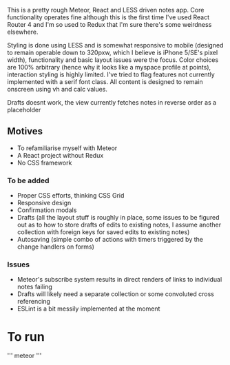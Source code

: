This is a pretty rough Meteor, React and LESS driven notes app. Core functionality operates fine although this is the first time I've used React Router 4 and I'm so used to Redux that I'm sure there's some weirdness elsewhere.

Styling is done using LESS and is somewhat responsive to mobile (designed to remain operable down to 320pxw, which I believe is iPhone 5/SE's pixel width), functionality and basic layout issues were the focus. Color choices are 100% arbitrary (hence why it looks like a myspace profile at points), interaction styling is highly limited.
I've tried to flag features not currently implemented with a serif font class.
All content is designed to remain onscreen using vh and calc values.

Drafts doesnt work, the view currently fetches notes in reverse order as a placeholder

## Motives
- To refamiliarise myself with Meteor
- A React project without Redux
- No CSS framework

### To be added

- Proper CSS efforts, thinking CSS Grid
- Responsive design
- Confirmation modals
- Drafts (all the layout stuff is roughly in place, some issues to be figured out as to how to store drafts of edits to existing notes, I assume another collection with foreign keys for saved edits to existing notes)
- Autosaving (simple combo of actions with timers triggered by the change handlers on forms)

### Issues

- Meteor's subscribe system results in direct renders of links to individual notes failing
- Drafts will likely need a separate collection or some convoluted cross referencing
- ESLint is a bit messily implemented at the moment


# To run
''' meteor '''

